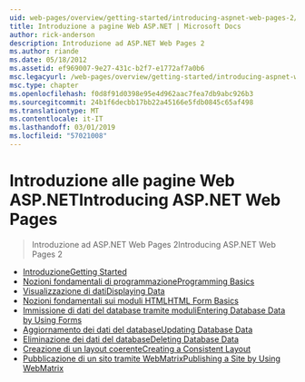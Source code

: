 ```yaml
---
uid: web-pages/overview/getting-started/introducing-aspnet-web-pages-2/index
title: Introduzione a pagine Web ASP.NET | Microsoft Docs
author: rick-anderson
description: Introduzione ad ASP.NET Web Pages 2
ms.author: riande
ms.date: 05/18/2012
ms.assetid: ef969007-9e27-431c-b2f7-e1772af7a0b6
msc.legacyurl: /web-pages/overview/getting-started/introducing-aspnet-web-pages-2
msc.type: chapter
ms.openlocfilehash: f0d8f91d0398e95e4d962aac7fea7db9abc926b3
ms.sourcegitcommit: 24b1f6decbb17bb22a45166e5fdb0845c65af498
ms.translationtype: MT
ms.contentlocale: it-IT
ms.lasthandoff: 03/01/2019
ms.locfileid: "57021008"
---
```

<a name="introducing-aspnet-web-pages"></a><span data-ttu-id="deb43-103">Introduzione alle pagine Web ASP.NET</span><span class="sxs-lookup"><span data-stu-id="deb43-103">Introducing ASP.NET Web Pages</span></span>
====================
> <span data-ttu-id="deb43-104">Introduzione ad ASP.NET Web Pages 2</span><span class="sxs-lookup"><span data-stu-id="deb43-104">Introducing ASP.NET Web Pages 2</span></span>


- [<span data-ttu-id="deb43-105">Introduzione</span><span class="sxs-lookup"><span data-stu-id="deb43-105">Getting Started</span></span>](getting-started.md)
- [<span data-ttu-id="deb43-106">Nozioni fondamentali di programmazione</span><span class="sxs-lookup"><span data-stu-id="deb43-106">Programming Basics</span></span>](intro-to-web-pages-programming.md)
- [<span data-ttu-id="deb43-107">Visualizzazione di dati</span><span class="sxs-lookup"><span data-stu-id="deb43-107">Displaying Data</span></span>](displaying-data.md)
- [<span data-ttu-id="deb43-108">Nozioni fondamentali sui moduli HTML</span><span class="sxs-lookup"><span data-stu-id="deb43-108">HTML Form Basics</span></span>](form-basics.md)
- [<span data-ttu-id="deb43-109">Immissione di dati del database tramite moduli</span><span class="sxs-lookup"><span data-stu-id="deb43-109">Entering Database Data by Using Forms</span></span>](entering-data.md)
- [<span data-ttu-id="deb43-110">Aggiornamento dei dati del database</span><span class="sxs-lookup"><span data-stu-id="deb43-110">Updating Database Data</span></span>](updating-data.md)
- [<span data-ttu-id="deb43-111">Eliminazione dei dati del database</span><span class="sxs-lookup"><span data-stu-id="deb43-111">Deleting Database Data</span></span>](deleting-data.md)
- [<span data-ttu-id="deb43-112">Creazione di un layout coerente</span><span class="sxs-lookup"><span data-stu-id="deb43-112">Creating a Consistent Layout</span></span>](layouts.md)
- [<span data-ttu-id="deb43-113">Pubblicazione di un sito tramite WebMatrix</span><span class="sxs-lookup"><span data-stu-id="deb43-113">Publishing a Site by Using WebMatrix</span></span>](publishing.md)
